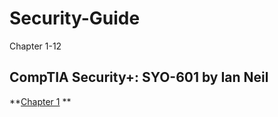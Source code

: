 # Security-Guide

Chapter 1-12 

## CompTIA Security+: SYO-601 by Ian Neil

**[Chapter 1](https://github.com/joshuafisher150/Security-Guide/blob/main/Chapter%201.md) **
